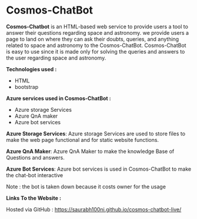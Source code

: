 # Cosmos-ChatBot
**Cosmos-Chatbot** is an HTML-based web service to provide users a tool to answer their questions regarding space and astronomy. we provide users a page to land on where they can ask their doubts, queries, and anything related to space and astronomy to the Cosmos-ChatBot. Cosmos-ChatBot is easy to use since it is made only for solving the queries and answers to the user regarding space and astronomy.

**Technologies used :**
* HTML
* bootstrap

**Azure services used in Cosmos-ChatBot :**

* Azure storage Services
* Azure QnA maker
* Azure bot services

**Azure Storage Services**: Azure storage Services are used to store files to make the web page functional and for static website functions.

**Azure QnA Maker**: Azure QnA Maker to make the knowledge Base of Questions and answers.

**Azure Bot Services**: Azure bot services is used in Cosmos-ChatBot to make the chat-bot interactive

Note : the bot is taken down because it costs owner for the usage

**Links To the Website :**

Hosted via GitHub : https://saurabh100ni.github.io/cosmos-chatbot-live/
